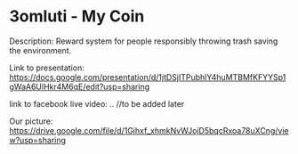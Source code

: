 # 3omluti - My Coin


Description:
Reward system for people responsibly throwing trash saving the environment.


Link to presentation:
https://docs.google.com/presentation/d/1jtDSjITPubhlY4huMTBMfKFYYSp1gWaA6UlHkr4M6qE/edit?usp=sharing


link to facebook live video:
.. //to be added later


Our picture:
https://drive.google.com/file/d/1Gjhxf_xhmkNvWJojD5bqcRxoa78uXCng/view?usp=sharing



